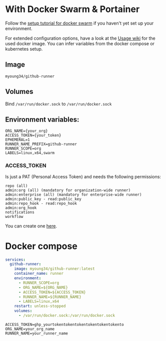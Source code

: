 # With Docker Swarm & Portainer

Follow the [setup tutorial for docker swarm](docker-swarm.md) if you haven't yet set up your environment.

For extended configuration options, have a look at the [Usage wiki](https://github.com/myoung34/docker-github-actions-runner/wiki/Usage) for the used docker image. You can infer variables from the docker compose or kubernetes setup.

## Image

`myoung34/github-runner`

## Volumes

Bind `/var/run/docker.sock` to `/var/run/docker.sock`

## Environment variables:

```
ORG_NAME={your_org}
ACCESS_TOKEN={your_token}
EPHEMERAL=1
RUNNER_NAME_PREFIX=github-runner
RUNNER_SCOPE=org
LABELS=linux,x64,swarm
```

### ACCESS_TOKEN

Is just a PAT (Personal Access Token) and needs the following permissions:
```
repo (all)
admin:org (all) (mandatory for organization-wide runner)
admin:enterprise (all) (mandatory for enterprise-wide runner)
admin:public_key - read:public_key
admin:repo_hook - read:repo_hook
admin:org_hook
notifications
workflow
```
You can create one [here](https://github.com/settings/tokens/new).

# Docker compose

```yml
services:
  github-runner:
    image: myoung34/github-runner:latest
    container_name: runner
    environment:
      - RUNNER_SCOPE=org
      - ORG_NAME=${ORG_NAME}
      - ACCESS_TOKEN=${ACCESS_TOKEN}
      - RUNNER_NAME=${RUNNER_NAME}
      - LABELS=linux,x64
    restart: unless-stopped
    volumes:
      - /var/run/docker.sock:/var/run/docker.sock
```

```dotenv
ACCESS_TOKEN=ghp_yourtokentokentokentokentokentokento
ORG_NAME=your_org_name
RUNNER_NAME=your_runner_name
```

